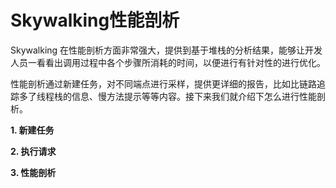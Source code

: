 # Skywalking性能剖析

Skywalking 在性能剖析方面非常强大，提供到基于堆栈的分析结果，能够让开发人员一看看出调用过程中各个步骤所消耗的时间，以便进行有针对性的进行优化。

性能剖析通过新建任务，对不同端点进行采样，提供更详细的报告，比如比链路追踪多了线程栈的信息、慢方法提示等等内容。接下来我们就介绍下怎么进行性能剖析。

**1. 新建任务**



**2. 执行请求**

**3. 性能剖析**


